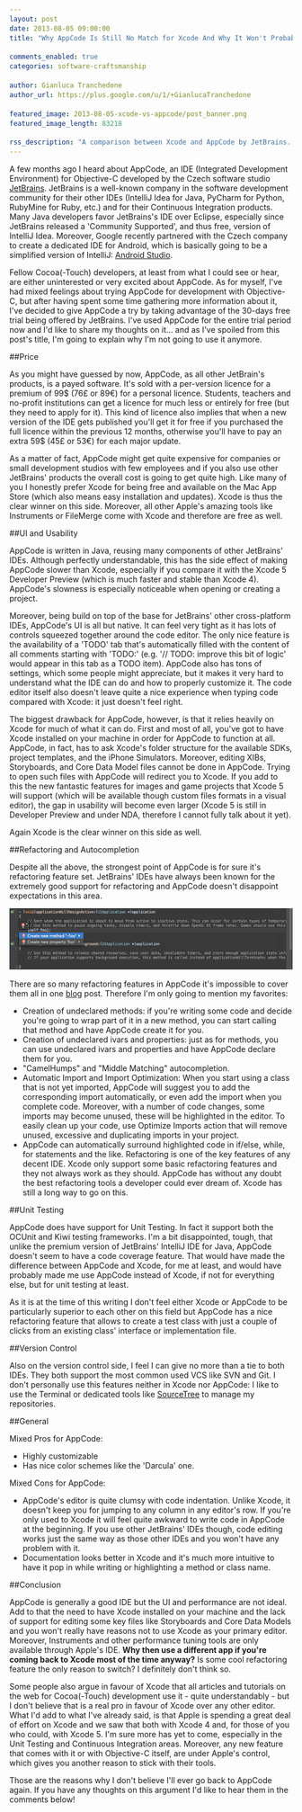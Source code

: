 ```yaml
---
layout: post
date: 2013-08-05 09:00:00
title: "Why AppCode Is Still No Match for Xcode And Why It Won't Probably Ever Be"

comments_enabled: true
categories: software-craftsmanship

author: Gianluca Tranchedone
author_url: https://plus.google.com/u/1/+GianlucaTranchedone

featured_image: 2013-08-05-xcode-vs-appcode/post_banner.png
featured_image_length: 83218

rss_description: "A comparison between Xcode and AppCode by JetBrains. In this post I argue that Xcode is the must go choice for any Cocoa(-Touch) developer."
---
```


A few months ago I heard about AppCode, an IDE (Integrated Development Environment) for Objective-C developed by the Czech software studio [JetBrains](http://www.jetbrains.com/). JetBrains is a well-known company in the software development community for their other IDEs (IntelliJ Idea for Java, PyCharm for Python, RubyMine for Ruby, etc.) and for their Continuous Integration products. Many Java developers favor JetBrains's IDE over Eclipse, especially since JetBrains released a 'Community Supported', and thus free, version of IntelliJ Idea. Moreover, Google recently partnered with the Czech company to create a dedicated IDE for Android, which is basically going to be a simplified version of IntelliJ: [Android Studio](http://ccbeans.me/179eTAk).

Fellow Cocoa(-Touch) developers, at least from what I could see or hear, are either uninterested or very excited about AppCode. As for myself, I've had mixed feelings about trying AppCode for development with Objective-C, but after having spent some time gathering more information about it, I've decided to give AppCode a try by taking advantage of the 30-days free trial being offered by JetBrains. I've used AppCode for the entire trial period now and I'd like to share my thoughts on it… and as I've spoiled from this post's title, I'm going to explain why I'm not going to use it anymore.

<!-- more -->

##Price

As you might have guessed by now, AppCode, as all other JetBrain's products, is a payed software. It's sold with a per-version licence for a premium of 99$ (76£ or 89€) for a personal licence. Students, teachers and no-profit institutions can get a licence for much less or entirely for free (but they need to apply for it). This kind of licence also implies that when a new version of the IDE gets published you'll get it for free if you purchased the full licence within the previous 12 months, otherwise you'll have to pay an extra 59$ (45£ or 53€) for each major update.

As a matter of fact, AppCode might get quite expensive for companies or small development studios with few employees and if you also use other JetBrains' products the overall cost is going to get quite high. Like many of you I honestly prefer Xcode for being free and available on the Mac App Store (which also means easy installation and updates). Xcode is thus the clear winner on this side. Moreover, all other Apple's amazing tools like Instruments or FileMerge come with Xcode and therefore are free as well.

##UI and Usability

AppCode is written in Java, reusing many components of other JetBrains' IDEs. Although perfectly understandable, this has the side effect of making AppCode slower than Xcode, especially if you compare it with the Xcode 5 Developer Preview (which is much faster and stable than Xcode 4). AppCode's slowness is especially noticeable when opening or creating a project.

Moreover, being build on top of the base for JetBrains' other cross-platform IDEs, AppCode's UI is all but native. It can feel very tight as it has lots of controls squeezed together around the code editor. The only nice feature is the availability of a 'TODO' tab that's automatically filled with the content of all comments starting with 'TODO:' (e.g. '// TODO: improve this bit of logic' would appear in this tab as a TODO item). AppCode also has tons of settings, which some people might appreciate, but it makes it very hard to understand what the IDE can do and how to properly customize it. The code editor itself also doesn't leave quite a nice experience when typing code compared with Xcode: it just doesn't feel right.

The biggest drawback for AppCode, however, is that it relies heavily on Xcode for much of what it can do. First and most of all, you've got to have Xcode installed on your machine in order for AppCode to function at all. AppCode, in fact, has to ask Xcode's folder structure for the available SDKs, project templates, and the iPhone Simulators. Moreover, editing XIBs, Storyboards, and Core Data Model files cannot be done in AppCode. Trying to open such files with AppCode will redirect you to Xcode. If you add to this the new fantastic features for images and game projects that Xcode 5 will support (which will be available though custom files formats in a visual editor), the gap in usability will become even larger (Xcode 5 is still in Developer Preview and under NDA, therefore I cannot fully talk about it yet).

Again Xcode is the clear winner on this side as well.

##Refactoring and Autocompletion

Despite all the above, the strongest point of AppCode is for sure it's refactoring feature set. JetBrains' IDEs have always been known for the extremely good support for refactoring and AppCode doesn't disappoint expectations in this area.

![App Code Method Generation](/images/posts/2013-08-05-xcode-vs-appcode/app_code-methods-generation.png)

There are so many refactoring features in AppCode it's impossible to cover them all in one [blog](http://cocoabeans.me/blog/) post. Therefore I'm only going to mention my favorites:

* Creation of undeclared methods: if you're writing some code and decide you're going to wrap part of it in a new method, you can start calling that method and have AppCode create it for you.
* Creation of undeclared ivars and properties: just as for methods, you can use undeclared ivars and properties and have AppCode declare them for you.
* "CamelHumps" and "Middle Matching" autocompletion.
* Automatic Import and Import Optimization: When you start using a class that is not yet imported, AppCode will suggest you to add the corresponding import automatically, or even add the import when you complete code. Moreover, with a number of code changes, some imports may become unused, these will be highlighted in the editor. To easily clean up your code, use Optimize Imports action that will remove unused, excessive and duplicating imports in your project.
* AppCode can automatically surround highlighted code in if/else, while, for statements and the like.
Refactoring is one of the key features of any decent IDE. Xcode only support some basic refactoring features and they not always work as they should. AppCode has without any doubt the best refactoring tools a developer could ever dream of. Xcode has still a long way to go on this.

##Unit Testing

AppCode does have support for Unit Testing. In fact it support both the OCUnit and Kiwi testing frameworks. I'm a bit disappointed, tough, that unlike the premium version of JetBrains' IntelliJ IDE for Java, AppCode doesn't seem to have a code coverage feature. That would have made the difference between AppCode and Xcode, for me at least, and would have probably made me use AppCode instead of Xcode, if not for everything else, but for unit testing at least.

As it is at the time of this writing I don't feel either Xcode or AppCode to be particularly superior to each other on this field but AppCode has a nice refactoring feature that allows to create a test class with just a couple of clicks from an existing class' interface or implementation file.

##Version Control

Also on the version control side, I feel I can give no more than a tie to both IDEs. They both support the most common used VCS like SVN and Git. I don't personally use this features neither in Xcode nor AppCode: I like to use the Terminal or dedicated tools like [SourceTree](https://www.atlassian.com/software/sourcetree/overview) to manage my repositories.

##General

Mixed Pros for AppCode:

* Highly customizable
* Has nice color schemes like the 'Darcula' one.

Mixed Cons for AppCode:

* AppCode's editor is quite clumsy with code indentation. Unlike Xcode, it doesn't keep you for jumping to any column in any editor's row. If you're only used to Xcode it will feel quite awkward to write code in AppCode at the beginning. If you use other JetBrains' IDEs though, code editing works just the same way as those other IDEs and you won't have any problem with it.
* Documentation looks better in Xcode and it's much more intuitive to have it pop in while writing or highlighting a method or class name.

##Conclusion

AppCode is generally a good IDE but the UI and performance are not ideal. Add to that the need to have Xcode installed on your machine and the lack of support for editing some key files like Storyboards and Core Data Models and you won't really have reasons not to use Xcode as your primary editor. Moreover, Instruments and other performance tuning tools are only available through Apple's IDE. **Why then use a different app if you're coming back to Xcode most of the time anyway?** Is some cool refactoring feature the only reason to switch? I definitely don't think so.

Some people also argue in favour of Xcode that all articles and tutorials on the web for Cocoa(-Touch) development use it - quite understandably - but I don't believe that is a real pro in favour of Xcode over any other editor. What I'd add to what I've already said, is that Apple is spending a great deal of effort on Xcode and we saw that both with Xcode 4 and, for those of you who could, with Xcode 5. I'm sure more has yet to come, especially in the Unit Testing and Continuous Integration areas. Moreover, any new feature that comes with it or with Objective-C itself, are under Apple's control, which gives you another reason to stick with their tools.

Those are the reasons why I don't believe I'll ever go back to AppCode again. If you have any thoughts on this argument I'd like to hear them in the comments below!